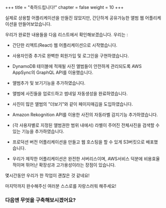 +++
title = "축하드립니다!"
chapter = false
weight = 10
+++

실제로 상용할 어플리케이션을 만들진 않았지만, 간단하게 공유가능한 앨범 웹 어플리케이션을 만들어보았습니다.   

우리가 완료한 내용들을 다음 리스트에서 확인해보겠습니다. 우리는 :

- 간단한 리엑트(React) 웹 어플리케이션으로 시작했습니다.

- 사용자인증 추가로 완벽한 회원가입 및 로그인을 구현하였습니다.

- DynamoDB 테이블에 적재될 사진 앨범들이 안전하게 관리되도록 AWS AppSync의 GraphQL API를 이용했습니다.

- 앨범추가 및 보기기능을 추가하였습니다.

- 앨범에 사진들을 업로드하고 썸네일 자동생성을 완료하였습니다.

- 사진이 많은 앨범의 "더보기"와 같이 페이지매김을 도입하였습니다.

- Amazon Rekognition API를 이용한 사진의 자동라벨 감지기능 추가하였습니다.

- (각 사용자별로 지정된 앨범권한 범위 내에서) 라벨이 주어진 전체사진을 검색할 수 있는 기능을 추가하였습니다.

- 프로덕션 버전 어플리케이션을 만들고 웹 호스팅을 할 수 있게 S3버킷으로 배포했습니다.

- 우리가 제작한 어플리케이션은 완전한 서버리스이며, AWS서비스 덕분에 비용효율적이며 뛰어난 확장성과 고가용성이라는 장점이 있습니다.

몇시간동안 우리가 한 작업이 괜찮은 것 같네요!

마지막까지 완수해주신 여러분 스스로를 자랑스러워 해주세요!

### 다음엔 무엇을 구축해보시겠어요?